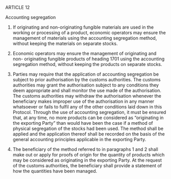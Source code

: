 ARTICLE 12

Accounting segregation

1.	If originating and non-originating fungible materials are used in the working or processing of a product, economic operators may ensure the management of materials using the accounting segregation method, without keeping the materials on separate stocks.

2.	Economic operators may ensure the management of originating and non- originating fungible products of heading 1701 using the accounting segregation method, without keeping the products on separate stocks.

3.	Parties may require that the application of accounting segregation be subject to prior authorisation by the customs authorities. The customs authorities may grant the authorisation subject to any conditions they deem appropriate and shall monitor the use made of the authorisation. The customs authorities may withdraw the authorisation whenever the beneficiary makes improper use of the authorisation in any manner whatsoever or fails to fulfil any of the other conditions laid down in this Protocol. Through the use of accounting segregation, it must be ensured that, at any time, no more products can be considered as “originating in the exporting Party” than would have been the case if a method of physical segregation of the stocks had been used. The method shall be applied and the application thereof shall be recorded on the basis of the general accounting principles applicable in the exporting Party.

4.	The beneficiary of the method referred to in paragraphs 1 and 2 shall make out or apply for proofs of origin for the quantity of products which may be considered as originating in the exporting Party. At the request of the customs authorities, the beneficiary shall provide a statement of how the quantities have been managed.
